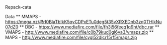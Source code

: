Repack-cata

Data
** MMAPS	- https://mega.nz/#!rI0BlaTb!kK5qvCDPxETu0deg5t35vXRXEDnb3zq0THIkNu07dZ0
** DBC 	- https://www.mediafire.com/file/fh3j56feeq1q9ht/dbc.rar
** VMAPS	- http://www.mediafire.com/file/c0b79kud0gl6va3/vmaps.zip
** MAPS	- http://www.mediafire.com/file/cygl52djcr15rf5/maps.zip
